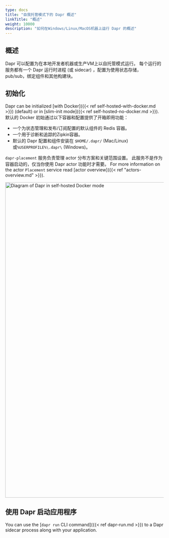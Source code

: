 ```yaml
---
type: docs
title: "自我托管模式下的 Dapr 概述"
linkTitle: "概述"
weight: 10000
description: "如何在Windows/Linux/MacOS机器上运行 Dapr 的概述"
---
```


## 概述

Dapr 可以配置为在本地开发者机器或生产VM上以自托管模式运行。 每个运行的服务都有一个 Dapr 运行时进程 (或 sidecar) ，配置为使用状态存储， pub/sub，绑定组件和其他构建块。

## 初始化

Dapr can be initialized [with Docker]({{< ref self-hosted-with-docker.md >}}) (default) or in [slim-init mode]({{< ref self-hosted-no-docker.md >}}). 默认的 Docker 初始通过以下容器和配置提供了开箱即用功能：
- 一个为状态管理和发布/订阅配置的默认组件的 Redis 容器。
- 一个用于诊断和追踪的Zipkin容器。
- 默认的 Dapr 配置和组件安装在 `$HOME/.dapr/` (Mac/Linux) 或`%USERPROFILE%\.dapr\` (Windows)。

`dapr-placement` 服务负责管理 actor 分布方案和关键范围设置。 此服务不是作为容器启动的，仅当你使用 Dapr actor 功能时才需要。 For more information on the actor `Placement` service read [actor overview]({{< ref "actors-overview.md" >}}).

<img src="/images/overview-standalone-docker.png" width=1000 alt="Diagram of Dapr in self-hosted Docker mode" />

## 使用 Dapr 启动应用程序

You can use the [`dapr run` CLI command]({{< ref dapr-run.md >}}) to a Dapr sidecar process along with your application.

